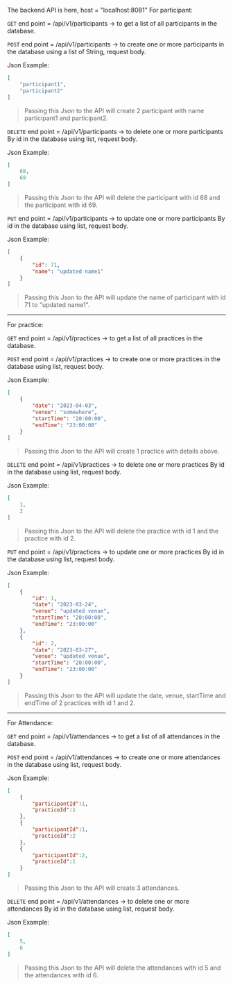 The backend API is here, host = "localhost:8081"
For participant:

`GET` end point = /api/v1/participants -> to get a list of all participants in the database.

`POST` end point = /api/v1/participants -> to create one or more participants in the database using a list of String, request body.

Json Example:
```json
[
    "participant1",
    "participant2"
]
```
>Passing this Json to the API will create 2 participant with name participant1 and participant2.

`DELETE` end point = /api/v1/participants -> to delete one or more participants By id in the database using list, request body.

Json Example:
```json
[
    68,
    69
]
```
>Passing this Json to the API will delete the participant with id 68 and the participant with id 69.

`PUT` end point = /api/v1/participants -> to update one or more participants By id in the database using list, request body.

Json Example:
```json
[
    {
        "id": 71,
        "name": "updated name1"
    }
]
```

>Passing this Json to the API will update the name of participant with id 71 to "updated name1".

---
For practice:

`GET` end point = /api/v1/practices -> to get a list of all practices in the database.

`POST` end point = /api/v1/practices -> to create one or more practices in the database using list, request body.

Json Example:
```json
[
    {
        "date": "2023-04-03",
        "venue": "somewhere",
        "startTime": "20:00:00",
        "endTime": "23:00:00"
    }
]
```
>Passing this Json to the API will create 1 practice with details above.

`DELETE` end point = /api/v1/practices -> to delete one or more practices By id in the database using list, request body.

Json Example:
```json
[
    1,
    2
]
```
>Passing this Json to the API will delete the practice with id 1 and the practice with id 2.

`PUT` end point = /api/v1/practices -> to update one or more practices By id in the database using list, request body.

Json Example:
```json
[
    {
        "id": 1,
        "date": "2023-03-24",
        "venue": "updated venue",
        "startTime": "20:00:00",
        "endTime": "23:00:00"
    },
    {
        "id": 2,
        "date": "2023-03-27",
        "venue": "updated venue",
        "startTime": "20:00:00",
        "endTime": "23:00:00"
    }
]
```
>Passing this Json to the API will update the date, venue, startTime and endTime of 2 practices with id 1 and 2.
---
For Attendance:

`GET` end point = /api/v1/attendances -> to get a list of all attendances in the database.

`POST` end point = /api/v1/attendances -> to create one or more attendances in the database using list, request body.

Json Example:
```json
[
    {
        "participantId":1,
        "practiceId":1
    },
    {
        "participantId":1,
        "practiceId":2
    },
    {
        "participantId":2,
        "practiceId":1
    }
]
```
>Passing this Json to the API will create 3 attendances.

`DELETE` end point = /api/v1/attendances -> to delete one or more attendances By id in the database using list, request body.

Json Example:
```json
[
    5,
    6
]
```
>Passing this Json to the API will delete the attendances with id 5 and the attendances with id 6.
